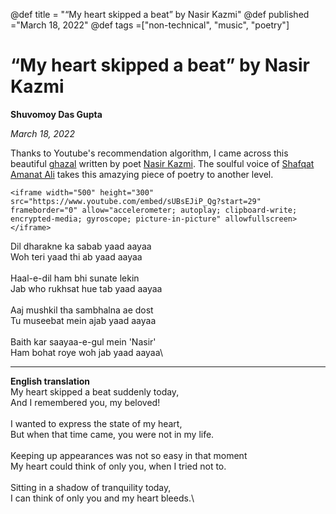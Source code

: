 @def title = "“My heart skipped a beat” by Nasir Kazmi"
@def published ="March 18, 2022"
@def tags =["non-technical", "music",  "poetry"]

# “My heart skipped a beat” by Nasir Kazmi

**Shuvomoy Das Gupta**

*March 18, 2022*

Thanks to Youtube's recommendation algorithm, I came across this beautiful [ghazal](https://en.wikipedia.org/wiki/Ghazal) written by poet [Nasir Kazmi](https://en.wikipedia.org/wiki/Nasir_Kazmi). The soulful voice of [Shafqat Amanat Ali](https://en.wikipedia.org/wiki/Shafqat_Amanat_Ali) takes this amazying piece of poetry to another level.

~~~
<iframe width="500" height="300" src="https://www.youtube.com/embed/sUBsEJiP_Qg?start=29" frameborder="0" allow="accelerometer; autoplay; clipboard-write; encrypted-media; gyroscope; picture-in-picture" allowfullscreen></iframe>
~~~

Dil dharakne ka sabab yaad aayaa\
Woh teri yaad thi ab yaad aayaa\
\
Haal-e-dil ham bhi sunate lekin\
Jab who rukhsat hue tab yaad aayaa\
\
Aaj mushkil tha sambhalna ae dost\
Tu museebat mein ajab yaad aayaa\
\
Baith kar saayaa-e-gul  mein 'Nasir'\
Ham bohat roye woh jab yaad aayaa\

---

**English translation**
\
My heart skipped a beat suddenly today,\
And I remembered you, my beloved! \
\
I wanted to express the state of my heart,\
But when that time came, you were not in my life.\
\
Keeping up appearances was not so easy in that moment\
My heart could think of only you, when I tried not to.\
\
Sitting in a shadow of tranquility today,\
I can think of only you and my heart bleeds.\


